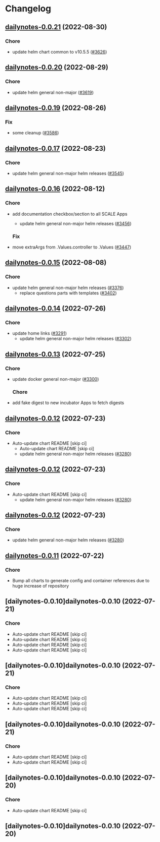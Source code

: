 # Changelog



## [dailynotes-0.0.21](https://github.com/truecharts/charts/compare/dailynotes-0.0.20...dailynotes-0.0.21) (2022-08-30)

### Chore

- update helm chart common to v10.5.5 ([#3626](https://github.com/truecharts/charts/issues/3626))




## [dailynotes-0.0.20](https://github.com/truecharts/charts/compare/dailynotes-0.0.19...dailynotes-0.0.20) (2022-08-29)

### Chore

- update helm general non-major ([#3619](https://github.com/truecharts/charts/issues/3619))




## [dailynotes-0.0.19](https://github.com/truecharts/charts/compare/dailynotes-0.0.17...dailynotes-0.0.19) (2022-08-26)

### Fix

- some cleanup ([#3586](https://github.com/truecharts/charts/issues/3586))




## [dailynotes-0.0.17](https://github.com/truecharts/charts/compare/dailynotes-0.0.16...dailynotes-0.0.17) (2022-08-23)

### Chore

- update helm general non-major helm releases ([#3545](https://github.com/truecharts/charts/issues/3545))




## [dailynotes-0.0.16](https://github.com/truecharts/charts/compare/dailynotes-0.0.15...dailynotes-0.0.16) (2022-08-12)

### Chore

- add documentation checkbox/section to all SCALE Apps
  - update helm general non-major helm releases ([#3456](https://github.com/truecharts/charts/issues/3456))

  ### Fix

- move extraArgs from .Values.controller to .Values ([#3447](https://github.com/truecharts/charts/issues/3447))




## [dailynotes-0.0.15](https://github.com/truecharts/charts/compare/dailynotes-0.0.14...dailynotes-0.0.15) (2022-08-08)

### Chore

- update helm general non-major helm releases ([#3376](https://github.com/truecharts/charts/issues/3376))
  - replace questions parts with templates ([#3402](https://github.com/truecharts/charts/issues/3402))




## [dailynotes-0.0.14](https://github.com/truecharts/apps/compare/dailynotes-0.0.13...dailynotes-0.0.14) (2022-07-26)

### Chore

- update home links ([#3291](https://github.com/truecharts/apps/issues/3291))
  - update helm general non-major helm releases ([#3302](https://github.com/truecharts/apps/issues/3302))




## [dailynotes-0.0.13](https://github.com/truecharts/apps/compare/dailynotes-0.0.12...dailynotes-0.0.13) (2022-07-25)

### Chore

- update docker general non-major ([#3300](https://github.com/truecharts/apps/issues/3300))

  ### Chore

- add fake digest to new incubator Apps to fetch digests




## [dailynotes-0.0.12](https://github.com/truecharts/apps/compare/dailynotes-0.0.11...dailynotes-0.0.12) (2022-07-23)

### Chore

- Auto-update chart README [skip ci]
  - Auto-update chart README [skip ci]
  - update helm general non-major helm releases ([#3280](https://github.com/truecharts/apps/issues/3280))




## [dailynotes-0.0.12](https://github.com/truecharts/apps/compare/dailynotes-0.0.11...dailynotes-0.0.12) (2022-07-23)

### Chore

- Auto-update chart README [skip ci]
  - update helm general non-major helm releases ([#3280](https://github.com/truecharts/apps/issues/3280))




## [dailynotes-0.0.12](https://github.com/truecharts/apps/compare/dailynotes-0.0.11...dailynotes-0.0.12) (2022-07-23)

### Chore

- update helm general non-major helm releases ([#3280](https://github.com/truecharts/apps/issues/3280))




## [dailynotes-0.0.11](https://github.com/truecharts/apps/compare/dailynotes-0.0.10...dailynotes-0.0.11) (2022-07-22)

### Chore

- Bump all charts to generate config and container references due to huge increase of repository



## [dailynotes-0.0.10]dailynotes-0.0.10 (2022-07-21)

### Chore

- Auto-update chart README [skip ci]
- Auto-update chart README [skip ci]
- Auto-update chart README [skip ci]
- Auto-update chart README [skip ci]



## [dailynotes-0.0.10]dailynotes-0.0.10 (2022-07-21)

### Chore

- Auto-update chart README [skip ci]
- Auto-update chart README [skip ci]
- Auto-update chart README [skip ci]



## [dailynotes-0.0.10]dailynotes-0.0.10 (2022-07-21)

### Chore

- Auto-update chart README [skip ci]
- Auto-update chart README [skip ci]



## [dailynotes-0.0.10]dailynotes-0.0.10 (2022-07-20)

### Chore

- Auto-update chart README [skip ci]



## [dailynotes-0.0.10]dailynotes-0.0.10 (2022-07-20)
